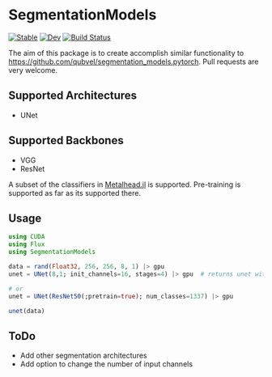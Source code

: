 # SegmentationModels

[![Stable](https://img.shields.io/badge/docs-stable-blue.svg)](https://maxfreu.github.io/SegmentationModels.jl/stable)
[![Dev](https://img.shields.io/badge/docs-dev-blue.svg)](https://maxfreu.github.io/SegmentationModels.jl/dev)
[![Build Status](https://github.com/maxfreu/SegmentationModels.jl/workflows/CI/badge.svg)](https://github.com/maxfreu/SegmentationModels.jl/actions)

The aim of this package is to create accomplish similar functionality to https://github.com/qubvel/segmentation_models.pytorch. Pull requests are very welcome.


## Supported Architectures
- UNet

## Supported Backbones
- VGG
- ResNet

A subset of the classifiers in [Metalhead.jl](https://github.com/FluxML/Metalhead.jl) is supported. 
Pre-training is supported as far as its supported there.


## Usage

```julia
using CUDA
using Flux
using SegmentationModels

data = rand(Float32, 256, 256, 8, 1) |> gpu
unet = UNet(8,1; init_channels=16, stages=4) |> gpu  # returns unet with simple double-conv backbone as a placeholder

# or
unet = UNet(ResNet50(;pretrain=true); num_classes=1337) |> gpu

unet(data)
```

## ToDo
- Add other segmentation architectures
- Add option to change the number of input channels
